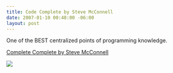```yaml
---
title: Code Complete by Steve McConnell
date: 2007-01-10 00:48:00 -06:00
layout: post
---
```


One of the BEST centralized points of programming knowledge.

[Complete Complete by Steve McConnell](http://www.amazon.com/Code-Complete-Second-Steve-McConnell/dp/0735619670/sr%3d1-1/qid%3d1168347458/ref%3dpd_bbs_sr_1/105-8994370-6387607%3fie%3dUTF8%26s%3dbooks)

![](http://images.bestwebbuys.com/muze/books/70/0735619670.jpg)